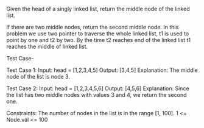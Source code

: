 Given the head of a singly linked list, return the middle node of the linked list.

If there are two middle nodes, return the second middle node.
In this problem we use two pointer to traverse the whole linked list, t1 is used to point by one and t2 by two. 
By the time t2 reaches end of the linked list t1 reaches the middle of linked list.


Test Case-

Test Case 1:
Input: head = [1,2,3,4,5]
Output: [3,4,5]
Explanation: The middle node of the list is node 3.


Test Case 2:
Input: head = [1,2,3,4,5,6]
Output: [4,5,6]
Explanation: Since the list has two middle nodes with values 3 and 4, we return the second one.

Constraints:
The number of nodes in the list is in the range [1, 100].
1 <= Node.val <= 100
